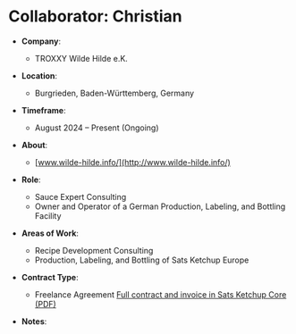 # Collaborator: Christian 

- **Company**:
  - TROXXY Wilde Hilde e.K.

- **Location**:  
  - Burgrieden, Baden-Württemberg, Germany

- **Timeframe**:  
  - August 2024 – Present (Ongoing)

- **About**:  
  - [www.wilde-hilde.info/](http://www.wilde-hilde.info/)

- **Role**:  
  - Sauce Expert Consulting  
  - Owner and Operator of a German Production, Labeling, and Bottling Facility

- **Areas of Work**:  
  - Recipe Development Consulting  
  - Production, Labeling, and Bottling of Sats Ketchup Europe

- **Contract Type**:  
  - Freelance Agreement [Full contract and invoice in Sats Ketchup Core (PDF)](https://github.com/bahuwrihi/Sats-Ketchup-Core/blob/main/_Files/Invoices%20%26%20Receipts/TROXXY%20Wilde%20Hilde.pdf)

- **Notes**:

